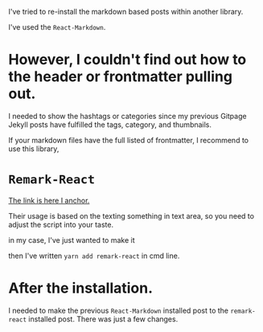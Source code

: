 I've tried to re-install the markdown based posts
within another library.

I've used the `React-Markdown`. 
# However, I couldn't find out how to the header or frontmatter pulling out.
I needed to show the hashtags or categories since my previous Gitpage Jekyll posts have fulfilled the tags, category, and thumbnails.

If your markdown files have the full listed of frontmatter, I recommend to use this library,
# `Remark-React`

[The link is here I anchor.](https://github.com/remarkjs/remark-react)


Their usage is based on the texting something in text area, so you need to adjust the script into your taste.

in my case, I've just wanted to make it 

then I've written `yarn add remark-react` in cmd line.


# After the installation.

I needed to make the previous `React-Markdown` installed post to
the `remark-react` installed post. There was just a few changes.
 